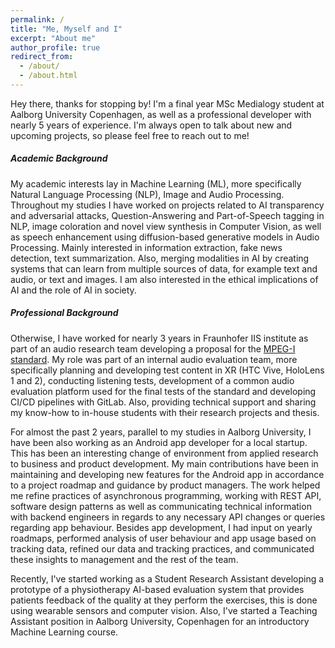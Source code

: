 ```yaml
---
permalink: /
title: "Me, Myself and I"
excerpt: "About me"
author_profile: true
redirect_from: 
  - /about/
  - /about.html
---
```

Hey there, thanks for stopping by! I'm a final year MSc Medialogy student at Aalborg University Copenhagen, as well as a professional developer with nearly 5 years of experience. I'm always open to talk about new and upcoming projects, so please feel free to reach out to me!

##### Academic Background
My academic interests lay in Machine Learning (ML), more specifically Natural Language Processing (NLP), Image and Audio Processing. Throughout my studies I have worked on projects related to AI transparency and adversarial attacks, Question-Answering and Part-of-Speech tagging in NLP, image coloration and novel view synthesis in Computer Vision, as well as speech enhancement using diffusion-based generative models in Audio Processing. Mainly interested in information extraction, fake news detection, text summarization. Also, merging modalities in AI by creating systems that can learn from multiple sources of data, for example text and audio, or text and images. I am also interested in the ethical implications of AI and the role of AI in society.


##### Professional Background
Otherwise, I have worked for nearly 3 years in Fraunhofer IIS institute as part of an audio research team developing a proposal for the [MPEG-I standard](https://www.iis.fraunhofer.de/en/ff/amm/for/mpegi.html). My role was part of an internal audio evaluation team, more specifically planning and developing test content in XR (HTC Vive, HoloLens 1 and 2), conducting listening tests, development of a common audio evaluation platform used for the final tests of the standard and developing CI/CD pipelines with GitLab. Also, providing technical support and sharing my know-how to in-house students with their research projects and thesis.

For almost the past 2 years, parallel to my studies in Aalborg University, I have been also working as an Android app developer for a local startup. This has been an interesting change of environment from applied research to business and product development. My main contributions have been in maintaining and developing new features for the Android app in accordance to a project roadmap and guidance by product managers. The work helped me refine practices of asynchronous programming, working with REST API, software design patterns as well as communicating technical information with backend engineers in regards to any necessary API changes or queries regarding app behaviour. Besides app development, I had input on yearly roadmaps, performed analysis of user behaviour and app usage based on tracking data, refined our data and tracking practices, and communicated these insights to management and the rest of the team.

Recently, I've started working as a Student Research Assistant developing a prototype of a physiotherapy AI-based evaluation system that provides patients feedback of the quality at they perform the exercises, this is done using wearable sensors and computer vision. Also, I've started a Teaching Assistant position in Aalborg University, Copenhagen for an introductory Machine Learning course.